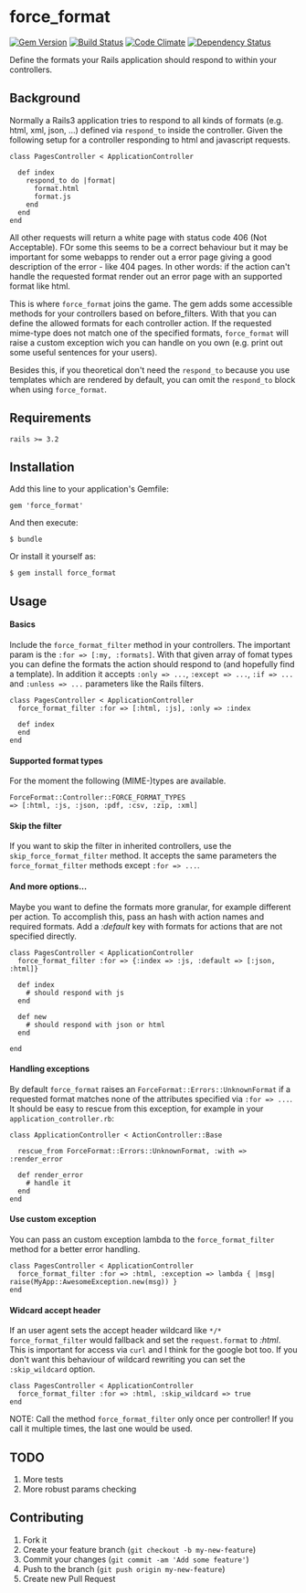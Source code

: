 # force_format

[![Gem Version](https://badge.fury.io/rb/force_format.png)](http://badge.fury.io/rb/force_format)
[![Build Status](https://travis-ci.org/marcusg/force_format.png?branch=master)](https://travis-ci.org/marcusg/force_format)
[![Code Climate](https://codeclimate.com/github/marcusg/force_format.png)](https://codeclimate.com/github/marcusg/force_format)
[![Dependency Status](https://gemnasium.com/marcusg/force_format.png)](https://gemnasium.com/marcusg/force_format)

Define  the formats your Rails application should respond to within your controllers.

## Background

Normally a Rails3 application tries to respond to all kinds of formats (e.g. html, xml, json, ...)
defined via ```respond_to``` inside the controller. Given the following setup for a controller responding
to html and javascript requests.

    class PagesController < ApplicationController

      def index
        respond_to do |format|
          format.html
          format.js
        end
      end
    end

All other requests will return a white page with status code 406 (Not Acceptable). FOr some this seems to be a correct behaviour but it may be important for some webapps to render out a error page giving a good description of the error - like 404 pages. In other words: if the action can't handle the requested format render out an error page with an supported format like html.

This is where ```force_format``` joins the game. The gem adds some accessible methods for your controllers based on before_filters. With that you can define the allowed formats for each controller action. If the requested mime-type does not
match one of the specified formats, ```force_format``` will raise a custom exception wich you can handle on you own (e.g. print out some useful sentences for your users).

Besides this, if you theoretical don't need the ```respond_to``` because you use templates which are rendered by default, you can omit the ```respond_to``` block when using ```force_format```.

## Requirements

```rails >= 3.2```

## Installation

Add this line to your application's Gemfile:

    gem 'force_format'

And then execute:

    $ bundle

Or install it yourself as:

    $ gem install force_format

## Usage

#### Basics

Include the ```force_format_filter``` method in your controllers.
The important param is the ```:for => [:my, :formats]```.
With that given array of fomat types you can define the formats the
action should respond to (and hopefully find a template).
In addition it accepts ```:only => ...```, ```:except => ...```, ```:if => ...```
and ```:unless => ...``` parameters like the Rails filters.



    class PagesController < ApplicationController
      force_format_filter :for => [:html, :js], :only => :index

      def index
      end
    end


#### Supported format types
For the moment the following (MIME-)types are available.

    ForceFormat::Controller::FORCE_FORMAT_TYPES
    => [:html, :js, :json, :pdf, :csv, :zip, :xml]


#### Skip the filter

If you want to skip the filter in inherited controllers, use the ```skip_force_format_filter``` method.
It accepts the same parameters the ```force_format_filter``` methods except ```:for => ...```.

#### And more options...

Maybe you want to define the formats more granular, for example different per action.
To accomplish this, pass an hash with action names and required formats. Add a *:default* key with formats
for actions that are not specified directly.


    class PagesController < ApplicationController
      force_format_filter :for => {:index => :js, :default => [:json, :html]}

      def index
        # should respond with js
      end

      def new
        # should respond with json or html
      end

    end


#### Handling exceptions

By default ```force_format``` raises an ```ForceFormat::Errors::UnknownFormat```
if a requested format matches none of the attributes specified via ```:for => ...```.
It should be easy to rescue from this exception, for example in your ```application_controller.rb```:


    class ApplicationController < ActionController::Base

      rescue_from ForceFormat::Errors::UnknownFormat, :with => :render_error

      def render_error
        # handle it
      end
    end

#### Use custom exception

You can pass an custom exception lambda to the ```force_format_filter``` method for a better error handling.

    class PagesController < ApplicationController
      force_format_filter :for => :html, :exception => lambda { |msg| raise(MyApp::AwesomeException.new(msg)) }
    end


#### Widcard accept header

If an user agent sets the accept header wildcard like ```*/*``` ```force_format_filter``` would fallback
and set the ```request.format``` to *:html*. This is important for access via ```curl``` and I think for the
google bot too. If you don't want this behaviour of wildcard rewriting you can set the ```:skip_wildcard``` option.

    class PagesController < ApplicationController
      force_format_filter :for => :html, :skip_wildcard => true
    end

NOTE: Call the method ```force_format_filter``` only once per controller!
If you call it multiple times, the last one would be used.


## TODO
1. More tests
2. More robust params checking


## Contributing

1. Fork it
2. Create your feature branch (`git checkout -b my-new-feature`)
3. Commit your changes (`git commit -am 'Add some feature'`)
4. Push to the branch (`git push origin my-new-feature`)
5. Create new Pull Request
